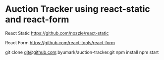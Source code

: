 # Auction Tracker using react-static and react-form

React Static
https://github.com/nozzle/react-static

React Form
https://github.com/react-tools/react-form

git clone git@github.com:byumark/auction-tracker.git
npm install
npm start
